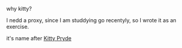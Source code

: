 why kitty?

I nedd a proxy, since I am studdying go recentyly, so I wrote it as an exercise.

it's name after [Kitty Pryde](http://en.wikipedia.org/wiki/Kitty_Pryde)

